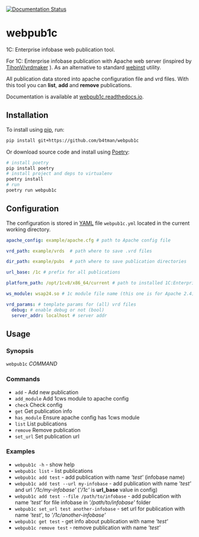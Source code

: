 [![Documentation Status](https://readthedocs.org/projects/webpub1c/badge/?version=latest)](https://webpub1c.readthedocs.io/en/latest/?badge=latest)

# webpub1c

1C: Enterprise infobase web publication tool.

For 1C: Enterprise infobase publication with Apache web server
(inspired by [TihonV/vrdmaker](https://github.com/TihonV/vrdmaker) ).
As an alternative to standard [webinst](https://1c-dn.com/anticrisis/tools-and-technologies/embedded-web-client/setting-up/) utility.

All publication data stored into apache configuration file and vrd files.
With this tool you can **list**, **add** and **remove** publications.

Documentation is available at [webpub1c.readthedocs.io](webpub1c.readthedocs.io).

## Installation

To install using [pip](https://pypi.python.org/pypi/pip), run:

```sh
pip install git+https://github.com/b4tman/webpub1c
```

Or download source code and install using [Poetry](https://python-poetry.org/docs/):

```sh
# install poetry
pip install poetry
# install project and deps to virtualenv
poetry install
# run
poetry run webpub1c
```

## Configuration

The configuration is stored in [YAML](https://yaml.org) file `webpub1c.yml` located in the current working directory.

```yaml
apache_config: example/apache.cfg # path to Apache config file

vrd_path: example/vrds  # path where to save .vrd files

dir_path: example/pubs  # path where to save publication directories

url_base: /1c # prefix for all publications

platform_path: /opt/1cv8/x86_64/current # path to installed 1C:Enterprise platform bin dir

ws_module: wsap24.so # 1c module file name (this one is for Apache 2.4)

vrd_params: # template params for (all) vrd files
  debug: # enable debug or not (bool)
  server_addr: localhost # server addr
```

## Usage

### Synopsis

`webpub1c` _COMMAND_

### Commands

- `add` - Add new publication
- `add_module`
       Add 1cws module to apache config
- `check`
       Check config
- `get`
       Get publication info
- `has_module`
       Ensure apache config has 1cws module
- `list`
       List publications
- `remove`
       Remove publication
- `set_url`
       Set publication url

### Examples

- `webpub1c -h` - show help
- `webpub1c list` - list publications
- `webpub1c add test` - add publication with name _'test'_ (infobase name)
- `webpub1c add test --url my-infobase` - add publication with name _'test'_ and url _'/1c/my-infobase'_ (_'/1c'_ is **url_base** value in config)
- `webpub1c add test --file /path/to/infobase` - add publication with name _'test'_ for file infobase in _'/path/to/infobase'_ folder
- `webpub1c set_url test another-infobase` - set url for publication with name _'test'_, to _'/1c/another-infobase'_
- `webpub1c get test` - get info about publication with name _'test'_
- `webpub1c remove test` - remove publication with name _'test'_

